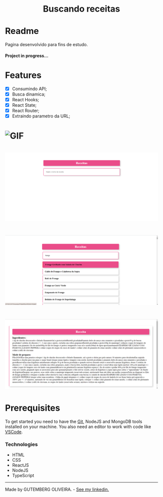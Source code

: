 <h1 align="center">Buscando receitas</h1>

# Readme
<p>Pagina desenvolvido para fins de estudo.</p>
<h4>Project in progress...</h4>

# Features
- [x] Consumindo API;
- [x] Busca dinamica;
- [x] React Hooks;
- [x] React State;
- [x] React Router;
- [x] Extraindo parametro da URL;

<h1>
    <img alt="GIF" title="GIF" src="./public/RevenueSearch.gif">
</h1>

<h1>
    <img alt="HomePage" title="Home Page" src="./public/home.PNG">
</h1>

<h1>
    <img alt="HomeSearch" title="Home Search" src="./public/homesearch.png">
</h1>

<h1>
    <img alt="PageRevenue" title="Page Revenue" src="./public/revenue.PNG">
</h1>

# Prerequisites
To get started you need to have the [Git](https://git-scm.com/), NodeJS and MongoDB tools installed on your machine. You also need an editor to work with code like [VSCode](https://code.visualstudio.com/).

### Technologies
- HTML
- CSS
- ReactJS
- NodeJS
- TypeScript

---

Made by GUTEMBERG OLIVEIRA. - [See my linkedin.](https://www.linkedin.com/in/gutemberg-oliveira-61a1b1116/)
